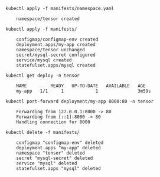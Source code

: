     kubectl apply -f manifests/namespace.yaml

        namespace/tensor created

    kubectl apply -f manifests/

        configmap/configmap-env created 
        deployment.apps/my-app created
        namespace/tensor unchanged
        secret/mysql-secret configured
        service/mysql created 
        statefulset.apps/mysql created

    kubectl get deploy -n tensor

        NAME         READY   UP-TO-DATE   AVAILABLE   AGE
        my-app   1/1     1            1               3m59s

    kubectl port-forward deployment/my-app 8000:80 -n tensor

        Forwarding from 127.0.0.1:8000 -> 80
        Forwarding from [::1]:8000 -> 80
        Handling connection for 8000

    kubectl delete -f manifests/

        configmap "configmap-env" deleted
        deployment.apps "my-app" deleted
        namespace "tensor" deleted
        secret "mysql-secret" deleted
        service "mysql" deleted
        statefulset.apps "mysql" deleted
